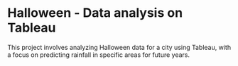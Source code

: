 # Halloween - Data analysis on Tableau

This project involves analyzing Halloween data for a city using Tableau, with a focus on predicting rainfall in specific areas for future years.

